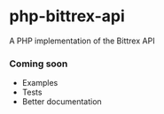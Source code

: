 # php-bittrex-api
A PHP implementation of the Bittrex API

### Coming soon
 - Examples
 - Tests
 - Better documentation
